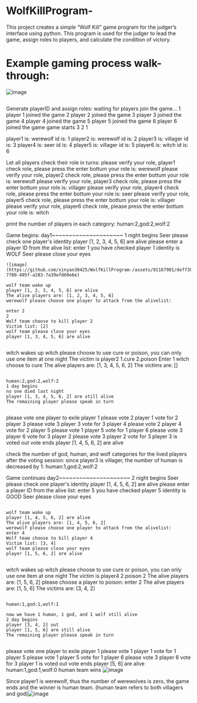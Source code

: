 # WolfKillProgram-
This project creates a simple “Wolf Kill” game program for the judger’s interface using python. 
This program is used for the judger to lead the game, assign roles to players, and calculate the condition of victory.

# Example gaming process walk-through:
![image](https://github.com/xinyan30425/WolfKillProgram-/assets/91167901/fc37d8b8-8b9e-4f40-9d91-cf26602e61d3)

~~~~~~~~~~~~~~~~~~~~~~~~~~~~~~~~~~~~~~~~~~~~~~~~~~~~~~
~~~~~~~~~~~~~~~~~~~~~~~~~~~~~~~~~~~~~~~~~~~~~~~~~~~~~~
Generate playerID and assign roles:
waiting for players join the game...
1 player 1 joined the game
2 player 2 joined the game
3 player 3 joined the game
4 player 4 joined the game
5 player 5 joined the game
6 player 6 joined the game
game starts
3 2 1 

player1 is: werewolf id is: 1
player2 is: werewolf id is: 2
player3 is: villager id is: 3
player4 is: seer id is: 4
player5 is: villager id is: 5
player6 is: witch id is: 6

Let all players check their role in turns: 
please verify your role, player1 check role, please press the enter bottum
your role is: werewolf
please verify your role, player2 check role, please press the enter bottum
your role is: werewolf
please verify your role, player3 check role, please press the enter bottum
your role is: villager
please verify your role, player4 check role, please press the enter bottum
your role is: seer
please verify your role, player5 check role, please press the enter bottum
your role is: villager
please verify your role, player6 check role, please press the enter bottum
your role is: witch

print the number of players in each category: 
human:2,god:2,wolf:2

Game begins:
day1~~~~~~~~~~~~~~~~~~~~~
1 night begins
Seer please check one player's identity
player [1, 2, 3, 4, 5, 6] are alive
please enter a player ID from the alive list:
enter 1
you have checked player 1 identity is WOLF
Seer please close your eyes
~~~~~~~~~~~~~~~~~~~~~~~~~~~~~~~~~~~~~~~~~~~~~~~~~~~~~~
![image](https://github.com/xinyan30425/WolfKillProgram-/assets/91167901/deff385c-7700-495f-a283-7a39efd60e6e)

wolf team wake up
player [1, 2, 3, 4, 5, 6] are alive
The alive players are: [1, 2, 3, 4, 5, 6]
werewolf please choose one player to attack from the alivelist:

enter 2
2
Wolf team choose to kill player 2
Victim list: [2]
wolf team please close your eyes
player [1, 3, 4, 5, 6] are alive
~~~~~~~~~~~~~~~~~~~~~~~~~~~~~~~~~~~~~~~~~~~~~~~~~~~~~~
~~~~~~~~~~~~~~~~~~~~~~~~~~~~~~~~~~~~~~~~~~~~~~~~~~~~~~
~~~~~~~~~~~~~~~~~~~~~~~~~~~~~~~~~~~~~~~~~~~~~~~~~~~~~~
witch wakes up
witch please choose to use cure or poison, you can only use one item at one night
The victim is player2
1.cure
2.poison
Enter 1
witch choose to cure
The alive players are: [1, 3, 4, 5, 6, 2]
The victims are: []
~~~~~~~~~~~~~~~~~~~~~~~~~~~~~~~~~~~~~~~~~~~~~~~~~~~~~~
~~~~~~~~~~~~~~~~~~~~~~~~~~~~~~~~~~~~~~~~~~~~~~~~~~~~~~
~~~~~~~~~~~~~~~~~~~~~~~~~~~~~~~~~~~~~~~~~~~~~~~~~~~~~~
human:2,god:2,wolf:2
1 day begins
no one died last night
player [1, 3, 4, 5, 6, 2] are still alive
The remaining player please speak in turn
~~~~~~~~~~~~~~~~~~~~~~~~~~~~~~~~~~~~~~~~~~~~~~~~~~~~~~
~~~~~~~~~~~~~~~~~~~~~~~~~~~~~~~~~~~~~~~~~~~~~~~~~~~~~~
~~~~~~~~~~~~~~~~~~~~~~~~~~~~~~~~~~~~~~~~~~~~~~~~~~~~~~
please vote one player to exile
player 1 please vote
2
player 1 vote for 2
player 3 please vote
3
player 3 vote for 3
player 4 please vote
2
player 4 vote for 2
player 5 please vote
1
player 5 vote for 1
player 6 please vote
3
player 6 vote for 3
player 2 please vote
3
player 2 vote for 3
player 3  is voted out
vote ends
player [1, 4, 5, 6, 2] are alive

check the number of god, human, and wolf categories for the lived players after the voting session: since player3 is villager, the number of human is decreased by 1:
human:1,god:2,wolf:2

Game continues
day2~~~~~~~~~~~~~~~~~~~~~
2 night begins
Seer please check one player's identity
player [1, 4, 5, 6, 2] are alive
please enter a player ID from the alive list:
enter 5
you have checked player 5 identity is GOOD
Seer please close your eyes
~~~~~~~~~~~~~~~~~~~~~~~~~~~~~~~~~~~~~~~~~~~~~~~~~~~~~~
~~~~~~~~~~~~~~~~~~~~~~~~~~~~~~~~~~~~~~~~~~~~~~~~~~~~~~
~~~~~~~~~~~~~~~~~~~~~~~~~~~~~~~~~~~~~~~~~~~~~~~~~~~~~~
wolf team wake up
player [1, 4, 5, 6, 2] are alive
The alive players are: [1, 4, 5, 6, 2]
werewolf please choose one player to attack from the alivelist:
enter 4
Wolf team choose to kill player 4
Victim list: [3, 4]
wolf team please close your eyes
player [1, 5, 6, 2] are alive
~~~~~~~~~~~~~~~~~~~~~~~~~~~~~~~~~~~~~~~~~~~~~~~~~~~~~~
~~~~~~~~~~~~~~~~~~~~~~~~~~~~~~~~~~~~~~~~~~~~~~~~~~~~~~
~~~~~~~~~~~~~~~~~~~~~~~~~~~~~~~~~~~~~~~~~~~~~~~~~~~~~~
witch wakes up
witch please choose to use cure or poison, you can only use one item at one night
The victim is player4
2.poison
2
The alive players are: [1, 5, 6, 2]
please choose a player to poison:
enter 2
The alive players are: [1, 5, 6]
The victims are: [3, 4, 2]
~~~~~~~~~~~~~~~~~~~~~~~~~~~~~~~~~~~~~~~~~~~~~~~~~~~~~~
~~~~~~~~~~~~~~~~~~~~~~~~~~~~~~~~~~~~~~~~~~~~~~~~~~~~~~
~~~~~~~~~~~~~~~~~~~~~~~~~~~~~~~~~~~~~~~~~~~~~~~~~~~~~~
human:1,god:1,wolf:1

now we have 1 human, 1 god, and 1 wolf still alive
2 day begins
player [3, 4, 2] out
player [1, 5, 6] are still alive
The remaining player please speak in turn
~~~~~~~~~~~~~~~~~~~~~~~~~~~~~~~~~~~~~~~~~~~~~~~~~~~~~~
~~~~~~~~~~~~~~~~~~~~~~~~~~~~~~~~~~~~~~~~~~~~~~~~~~~~~~
~~~~~~~~~~~~~~~~~~~~~~~~~~~~~~~~~~~~~~~~~~~~~~~~~~~~~~
please vote one player to exile
player 1 please vote
1
player 1 vote for 1
player 5 please vote
1
player 5 vote for 1
player 6 please vote
3
player 6 vote for 3
player 1 is voted out
vote ends
player [5, 6] are alive
human:1,god:1,wolf:0
human team wins
![image](https://github.com/xinyan30425/WolfKillProgram-/assets/91167901/785c2040-4ae8-45ae-8593-17eff901c413)

Since player1 is werewolf, thus the number of werewolves is zero, the game ends and the winner is human team. (human team refers to both villagers and god)![image](https://github.com/xinyan30425/WolfKillProgram-/assets/91167901/fa2b0526-1dd0-4ce7-a26d-fbbe28178031)

